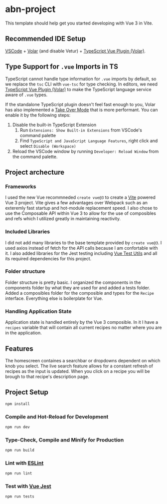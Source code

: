# abn-project

This template should help get you started developing with Vue 3 in Vite.

## Recommended IDE Setup

[VSCode](https://code.visualstudio.com/) + [Volar](https://marketplace.visualstudio.com/items?itemName=Vue.volar) (and disable Vetur) + [TypeScript Vue Plugin (Volar)](https://marketplace.visualstudio.com/items?itemName=Vue.vscode-typescript-vue-plugin).

## Type Support for `.vue` Imports in TS

TypeScript cannot handle type information for `.vue` imports by default, so we replace the `tsc` CLI with `vue-tsc` for type checking. In editors, we need [TypeScript Vue Plugin (Volar)](https://marketplace.visualstudio.com/items?itemName=Vue.vscode-typescript-vue-plugin) to make the TypeScript language service aware of `.vue` types.

If the standalone TypeScript plugin doesn't feel fast enough to you, Volar has also implemented a [Take Over Mode](https://github.com/johnsoncodehk/volar/discussions/471#discussioncomment-1361669) that is more performant. You can enable it by the following steps:

1. Disable the built-in TypeScript Extension
    1) Run `Extensions: Show Built-in Extensions` from VSCode's command palette
    2) Find `TypeScript and JavaScript Language Features`, right click and select `Disable (Workspace)`
2. Reload the VSCode window by running `Developer: Reload Window` from the command palette.

## Project archecture

### Frameworks

I used the new Vue recommneded `create vue@3` to create a [Vite](https://vitejs.dev/) powered Vue 3 project.  Vite gives a few advantages over Webpack such as an exteremly fast startup and hot-module replacement speed.  I also chose to use the Composable API within Vue 3 to allow for the use of composibles and refs which I utilized greatly in maintaining reactivity.

### Included Libraries

I did not add many libraries to the base template provided by `create vue@3`.  I used axios instead of fetch for the API calls because I am confortable with it.  I also added libraries for the Jest testing including [Vue Test Utils](https://test-utils.vuejs.org/) and all its required dependencies for this project.

### Folder structure

Folder structure is pretty basic.  I organized the components in the components folder by what they are used for and added a tests folder.  Added a composibles folder for the composible and types for the `Recipe` interface.  Everything else is boilerplate for Vue.

### Handling Application State

Application state is handled entirely by the Vue 3 composible.  In it I have a `recipes` variable that will contain all current recipes no matter where you are in the application.

## Features

The homescreen containes a searchbar or dropdowns dependent on which knob you select.  The live search feature allows for a constant refresh of recipes as the input is updated.  When you click on a recipe you will be brough to that recipe's description page.

## Project Setup

```sh
npm install
```

### Compile and Hot-Reload for Development

```sh
npm run dev
```

### Type-Check, Compile and Minify for Production

```sh
npm run build
```

### Lint with [ESLint](https://eslint.org/)

```sh
npm run lint
```

### Test with [Vue Jest](https://github.com/vuejs/vue-jest)

```sh
npm run tests
```
